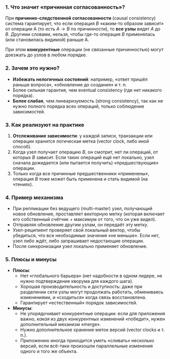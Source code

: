 ### 1. Что значит «причинная согласованность»?

При **причинно-следственной согласованности** (causal consistency) система гарантирует, что если операция $B$ «каким-то образом зависит» от операции A $($то есть $A→B$ по причинности), то **все узлы** видят $A$ до $B$. Другими словами, нельзя, чтобы где-то операция $B$ применялась (или становилась видимой) раньше A$.$

При этом **конкурентные** операции (не связанные причинностью) могут доезжать до узлов в любом порядке.

### 2. Зачем это нужно?

- **Избежать нелогичных состояний**: например, «ответ пришёл раньше вопроса», «обновление до создания» и т. п.
- Более сильная гарантия, чем eventual consistency (где нет никакого порядка).
- **Более слабая**, чем линеаризуемость (strong consistency), так как не нужно полного порядка всех операций, только соблюдение зависимостей.

### 3. Как реализуют на практике

1. **Отслеживание зависимости**: у каждой записи, транзакции или операции хранится логическая метка (vector clock, либо иной способ).
2. Когда узел получает операцию $B$, он смотрит, нет ли операций, от которых $B$ зависит. Если таких операций ещё нет локально, узел сначала дожидается (или пытается получить) «предшествующие» операции.
3. Только когда все причинные предшественники «применены», операция $B$ тоже может быть применена и стать видимой (на чтениях).

### 4. Пример механизма

- При репликации без ведущего (multi-master) узел, получающий новое обновление, проставляет векторную метку (которая включает его собственный счётчик + максимум от того, что он уже видел).
- Отправляя обновление другим узлам, он передаёт эту метку.
- Узел-реципиент проверяет свой локальный вектор, чтобы убедиться, что все необходимые значения «не меньше». Если нет, узел либо ждёт, либо запрашивает недостающие операции.
- После синхронизации узел локально применяет обновление.

### 5. Плюсы и минусы

- **Плюсы**:
    - Нет «глобального барьера» (нет надобности в одном лидере, не нужно подтверждение кворума для каждого шага).
    - Хорошая производительность и доступность: даже при разделении сети узлы могут продолжать работать, обмениваясь изменениями, и «сходиться» когда связь восстановлена.
    - Гарантирует «естественный» порядок зависимостей.
- **Минусы**:
    - Не упорядочивает конкурентные операции: если для приложения важно, _какая_ из двух конкурентных изменений «победит», нужен дополнительный механизм «merge».
    - Нужно дополнительное хранение меток версий (vector clocks и т. п.).
    - Приложению иногда приходится уметь «сливать» несколько версий, если всё-таки произошли параллельные изменения одного и того же объекта.